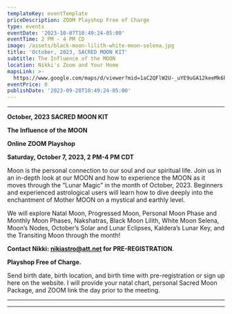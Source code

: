 ```yaml
---
templateKey: eventTemplate
priceDescription: ZOOM Playshop Free of Charge
type: events
eventDate: '2023-10-07T10:49:24-05:00'
eventTime: 2 PM - 4 PM CD
image: /assets/black-moon-lilith-white-moon-selena.jpg
title: 'October, 2023, SACRED MOON KIT'
subtitle: The Influence of the MOON
location: Nikki's Zoom and Your Home
mapsLink: >-
  https://www.google.com/maps/d/viewer?mid=1aC2QFlW2U-_uYE9uGA12keeMk6k&hl=en_US&ll=39.03761999999999%2C-94.590933&z=17#:~:text=%3Ciframe%20src%3D%22https%3A//www.google.com/maps/d/embed%3Fmid%3D1aC2QFlW2U%2D_uYE9uGA12keeMk6k%26hl%3Den_US%26ehbc%3D2E312F%22%20width%3D%22640%22%20height%3D%22480%22%3E%3C/iframe%3E
eventPrice: 0
publishDate: '2023-09-28T10:49:24-05:00'
---
```

 ****

**October, 2023 SACRED MOON KIT**

**The Influence of the MOON**

**Online ZOOM Playshop**

**Saturday, October 7, 2023, 2 PM-4 PM CDT**

Moon is the personal connection to our soul and our spiritual life. Join us in an in-depth look at our MOON and how to experience the MOON as it moves through the “Lunar Magic” in the month of October, 2023.  Beginners and experienced astrological users will learn how to dive deeply into the enchantment of Mother MOON on a mystical and earthly level.

We will explore Natal Moon, Progressed Moon, Personal Moon Phase and Monthly Moon Phases, Nakshatras, Black Moon Lilith, White Moon Selena, Moon’s Nodes, October’s Solar and Lunar Eclipses, Kaldera’s Lunar Key, and the Transiting Moon through the month!

**Contact Nikki: nikiastro@att.net for PRE-REGISTRATION**.  

**Playshop Free of Charge.** 

Send birth date, birth location, and birth time with pre-registration or sign up here on the website. I will provide your natal chart, personal Sacred Moon Package, and ZOOM link the day prior to the meeting.  ****

****
